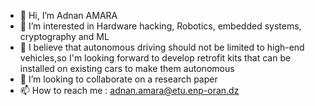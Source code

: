 - 👋 Hi, I’m Adnan AMARA
- 👀 I’m interested in Hardware hacking, Robotics, embedded systems, cryptography and ML
- 🌱 I believe that autonomous driving should not be limited to high-end vehicles,so I'm looking forward to develop retrofit kits that can be installed on existing cars to make them autonomous
- 📄 I’m looking to collaborate on a research paper
- 📫 How to reach me : adnan.amara@etu.enp-oran.dz

<!---
adnanleroi/adnanleroi is a ✨ special ✨ repository because its `README.md` (this file) appears on your GitHub profile.
You can click the Preview link to take a look at your changes.
--->
